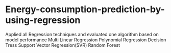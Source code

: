 # Energy-consumption-prediction-by-using-regression
Applied all Regression techniques and evaluated one algorithm based on model performance
Multi Linear Regression
Polynomial Regression
Decision Tress
Support Vector Regression(SVR)
Random Forest
